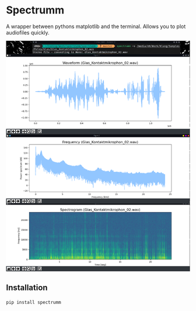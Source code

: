 # Spectrumm



A wrapper between pythons matplotlib and the terminal. Allows you to plot audiofiles quickly.

![Screenshot of the result of running spectrumm -swf /file/](images/screenshot.png)

## Installation

`pip install spectrumm`